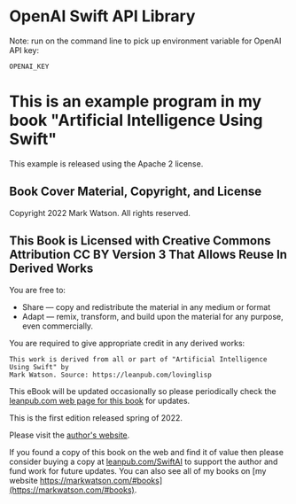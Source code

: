 # OpenAI Swift API Library

Note: run on the command line to pick up environment variable for OpenAI API key:

    OPENAI_KEY

# This is an example program in my book "Artificial Intelligence Using Swift"

This example is released using the Apache 2 license.

## Book Cover Material, Copyright, and License

Copyright 2022 Mark Watson. All rights reserved.

## This Book is Licensed with Creative Commons Attribution CC BY Version 3 That Allows Reuse In Derived Works

You are free to:

- Share — copy and redistribute the material in any medium or format
- Adapt — remix, transform, and build upon the material
for any purpose, even commercially.

You are required to give appropriate credit in any derived works:

```text
This work is derived from all or part of "Artificial Intelligence Using Swift" by
Mark Watson. Source: https://leanpub.com/lovinglisp
```

This eBook will be updated occasionally so please periodically check the [leanpub.com web page for this book](https://leanpub.com/SwiftAI) for updates.

This is the first edition released spring of 2022.

Please visit the [author's website](http://markwatson.com).

If you found a copy of this book on the web and find it of value then please consider buying a copy at [leanpub.com/SwiftAI](https://leanpub.com/SwiftAI) to support the author and fund work for future updates.  You can also see all of my books on [my website https://markwatson.com/#books](https://markwatson.com/#books).


